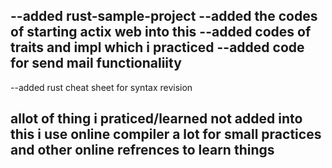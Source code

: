--added rust-sample-project 
--added the codes of starting actix web into this
--added codes of traits and impl which i practiced
--added code for send mail functionaliity
--


--added rust cheat sheet for syntax revision

allot of thing i praticed/learned not added into this
i use online compiler a lot for small practices and other online refrences to learn things
--
